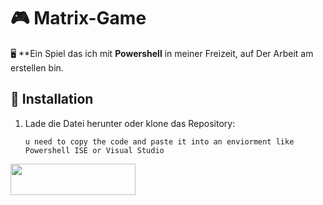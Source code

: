 # 🎮 Matrix-Game  

🖥️ **Ein Spiel das ich mit **Powershell** in meiner Freizeit, auf Der Arbeit am erstellen bin.


## 📜 Installation  
1. Lade die Datei herunter oder klone das Repository:  
   ```
   u need to copy the code and paste it into an enviorment like Powershell ISE or Visual Studio
<img src="https://img.shields.io/badge/PowerShell-5391FE?style=for-the-badge&logo=powershell&logoColor=white" width="200" height="50">

